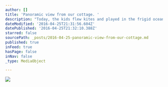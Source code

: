 ```yaml
---
author: []
title: 'Panoramic view from our cottage. '
description: "Today, the kids flew kites and played in the frigid ocean. They didn't get in too deep. Jess and Isaac made it early this morning and the kids were very happy to see them. "
dateModified: '2016-04-25T21:31:56.604Z'
datePublished: '2016-04-25T21:32:10.388Z'
starred: false
sourcePath: _posts/2016-04-25-panoramic-view-from-our-cottage.md
published: true
inFeed: true
hasPage: false
inNav: false
_type: MediaObject

---
```

![](https://the-grid-user-content.s3-us-west-2.amazonaws.com/69bc8c2c-b295-4fb6-baaa-9befce5a0afc.jpg)